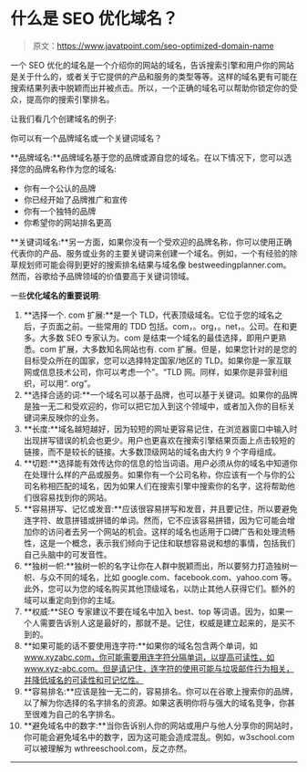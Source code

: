 # 什么是 SEO 优化域名？

> 原文：<https://www.javatpoint.com/seo-optimized-domain-name>

一个 SEO 优化的域名是一个介绍你的网站的域名，告诉搜索引擎和用户你的网站是关于什么的，或者关于它提供的产品和服务的类型等等。这样的域名更有可能在搜索结果列表中脱颖而出并被点击。所以，一个正确的域名可以帮助你锁定你的受众，提高你的搜索引擎排名。

让我们看几个创建域名的例子:

你可以有一个品牌域名或一个关键词域名？

**品牌域名:**品牌域名基于您的品牌或源自您的域名。在以下情况下，您可以选择您的品牌名称作为您的域名:

*   你有一个公认的品牌
*   你已经开始了品牌推广和宣传
*   你有一个独特的品牌
*   你希望你的网站排名更高

**关键词域名:**另一方面，如果你没有一个受欢迎的品牌名称，你可以使用正确代表你的产品、服务或业务的主要关键词来创建一个域名。例如，一个有经验的除草规划师可能会得到更好的搜索排名结果与域名像 bestweedingplanner.com。然而，谷歌给予品牌领域的价值要高于关键词领域。

一些**优化域名的重要说明**:

1.  **选择一个. com 扩展:**是一个 TLD，代表顶级域名。它位于您的域名之后，子页面之前。一些常用的 TDD 包括。com，。org，。net，。公司。在和更多。大多数 SEO 专家认为。com 是结束一个域名的最佳选择，即用户更熟悉。com 扩展，大多数知名网站也有. com 扩展。但是，如果您针对的是您的目标受众所在的国家，您可以选择特定国家/地区的 TLD。如果你是一家互联网或信息技术公司，你可以考虑一个”。“TLD 网。同样，如果你是非营利组织，可以用“. org”。
2.  **选择合适的词:**一个域名可以基于品牌，也可以基于关键词。如果你的品牌是独一无二和受欢迎的，你可以把它加入到这个领域中，或者加入你的目标关键词来反映你的业务。
3.  **长度:**域名越短越好，因为较短的网址更容易记住，在浏览器窗口中输入时出现拼写错误的机会也更少。用户也更喜欢在搜索引擎结果页面上点击较短的链接，而不是较长的链接。大多数顶级网站的域名由大约 9 个字母组成。
4.  **切题:**选择能有效传达你的信息的恰当词语。用户必须从你的域名中知道你在处理什么样的产品或服务。如果你有一个公司名称，你应该有一个与你的公司名称相匹配的域名，因为如果人们在搜索引擎中搜索你的名字，这将帮助他们很容易找到你的网站。
5.  **容易拼写、记忆或发音:**应该很容易拼写和发音，并且要记住，所以要避免连字符、故意拼错或拼错的单词。然而，它不应该容易拼错，因为它可能会增加你的访问者去另一个网站的机会。这样的域名也适用于口碑广告和处理流畅性，这是一个概念，表示我们倾向于记住和联想容易说和想的事情，包括我们自己头脑中的可发音性。
6.  **独树一帜:**独树一帜的名字让你在人群中脱颖而出，所以要努力打造独树一帜、与众不同的域名，比如 google.com、facebook.com、yahoo.com 等。此外，您可以为您的域名购买其他顶级域名，以防止其他人获得它们。额外的域可以重定向到你的主域。
7.  **权威:**SEO 专家建议不要在域名中加入 best、top 等词语。因为，如果一个人需要告诉别人这是最好的，那就不是。记住，权威是建立起来的，是买不到的。
8.  **如果可能的话不要使用连字符:**如果你的域名包含两个单词，如 www.xyzabc.com，你可能需要用连字符分隔单词，以提高可读性，如 www.xyz-abc.com。但是请记住，连字符的使用可能与垃圾邮件行为相关，并降低域名的可读性和可记忆性。
9.  **容易排名:**应该是独一无二的，容易排名。你可以在谷歌上搜索你的品牌，以了解为你选择的名字排名的资源。如果这表明你将与强大的域名竞争，你甚至很难为自己的名字排名。
10.  **避免域名中的数字:**当你告诉别人你的网站或用户与他人分享你的网站时，你可能会避免域名中的数字，因为这可能会造成混乱。例如，w3school.com 可以被理解为 wthreeschool.com，反之亦然。

* * *